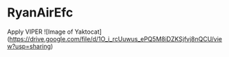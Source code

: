 # RyanAirEfc
Apply VIPER
![Image of Yaktocat]
(https://drive.google.com/file/d/1O_i_rcUuwus_ePQ5M8iDZKSjfvj8nQCU/view?usp=sharing)
